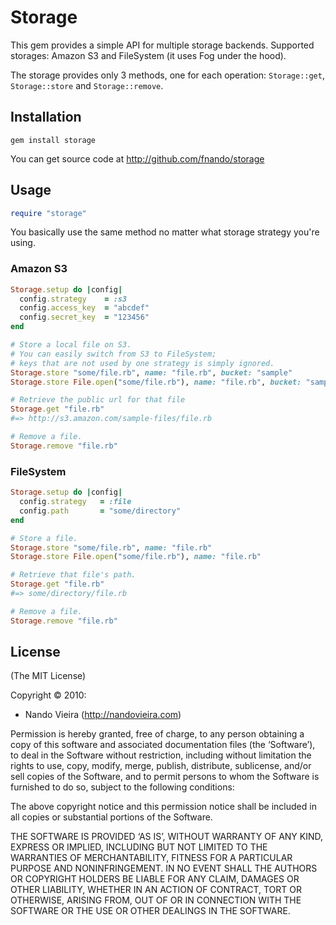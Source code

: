 # Storage

This gem provides a simple API for multiple storage backends. Supported storages: Amazon S3 and FileSystem (it uses Fog under the hood).

The storage provides only 3 methods, one for each operation: `Storage::get`, `Storage::store` and `Storage::remove`.

## Installation

    gem install storage

You can get source code at http://github.com/fnando/storage

## Usage

```ruby
require "storage"
```

You basically use the same method no matter what storage strategy you're using.

### Amazon S3

```ruby
Storage.setup do |config|
  config.strategy    = :s3
  config.access_key  = "abcdef"
  config.secret_key  = "123456"
end

# Store a local file on S3.
# You can easily switch from S3 to FileSystem; 
# keys that are not used by one strategy is simply ignored.
Storage.store "some/file.rb", name: "file.rb", bucket: "sample"
Storage.store File.open("some/file.rb"), name: "file.rb", bucket: "sample", public: true

# Retrieve the public url for that file
Storage.get "file.rb"
#=> http://s3.amazon.com/sample-files/file.rb

# Remove a file.
Storage.remove "file.rb"
```

### FileSystem

```ruby
Storage.setup do |config|
  config.strategy   = :file
  config.path       = "some/directory"
end

# Store a file.
Storage.store "some/file.rb", name: "file.rb"
Storage.store File.open("some/file.rb"), name: "file.rb"

# Retrieve that file's path.
Storage.get "file.rb"
#=> some/directory/file.rb

# Remove a file.
Storage.remove "file.rb"
```

## License

(The MIT License)

Copyright © 2010:

* Nando Vieira (http://nandovieira.com)

Permission is hereby granted, free of charge, to any person obtaining a copy of this software and associated documentation files (the ‘Software’), to deal in the Software without restriction, including without limitation the rights to use, copy, modify, merge, publish, distribute, sublicense, and/or sell copies of the Software, and to permit persons to whom the Software is furnished to do so, subject to the following conditions:

The above copyright notice and this permission notice shall be included in all copies or substantial portions of the Software.

THE SOFTWARE IS PROVIDED ‘AS IS’, WITHOUT WARRANTY OF ANY KIND, EXPRESS OR IMPLIED, INCLUDING BUT NOT LIMITED TO THE WARRANTIES OF MERCHANTABILITY, FITNESS FOR A PARTICULAR PURPOSE AND NONINFRINGEMENT. IN NO EVENT SHALL THE AUTHORS OR COPYRIGHT HOLDERS BE LIABLE FOR ANY CLAIM, DAMAGES OR OTHER LIABILITY, WHETHER IN AN ACTION OF CONTRACT, TORT OR OTHERWISE, ARISING FROM, OUT OF OR IN CONNECTION WITH THE SOFTWARE OR THE USE OR OTHER DEALINGS IN THE SOFTWARE.
